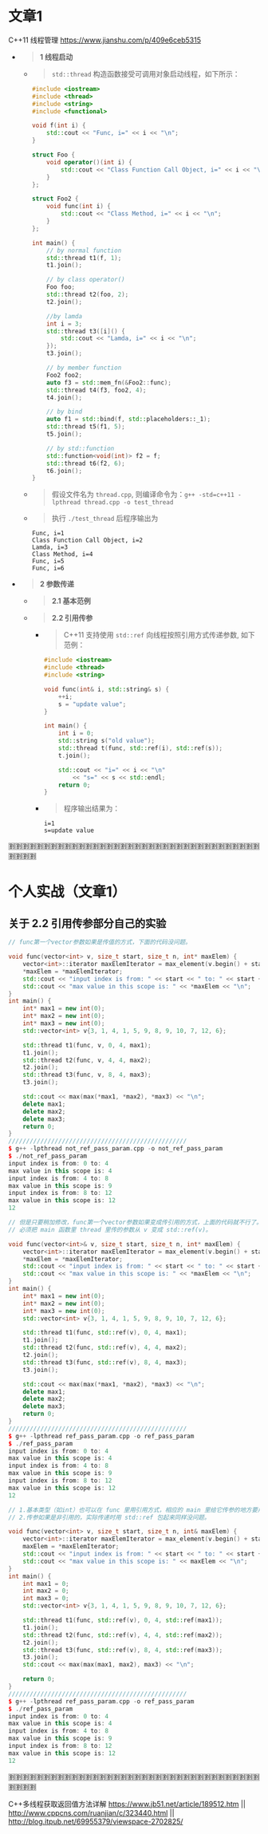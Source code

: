 
# 文章1

C++11 线程管理 https://www.jianshu.com/p/409e6ceb5315
- > **1 线程启动**
  * > `std::thread` 构造函数接受可调用对象启动线程，如下所示：
    ```cpp
    #include <iostream>
    #include <thread>
    #include <string>
    #include <functional>

    void f(int i) {
        std::cout << "Func, i=" << i << "\n";
    }

    struct Foo {
        void operator()(int i) {
            std::cout << "Class Function Call Object, i=" << i << "\n";
        }
    };

    struct Foo2 {
        void func(int i) {
            std::cout << "Class Method, i=" << i << "\n";
        }
    };

    int main() {
        // by normal function
        std::thread t1(f, 1);
        t1.join();

        // by class operator()
        Foo foo;
        std::thread t2(foo, 2);
        t2.join();

        //by lamda
        int i = 3;
        std::thread t3([i]() {
            std::cout << "Lamda, i=" << i << "\n";
        });
        t3.join();

        // by member function
        Foo2 foo2;
        auto f3 = std::mem_fn(&Foo2::func);
        std::thread t4(f3, foo2, 4);
        t4.join();

        // by bind
        auto f1 = std::bind(f, std::placeholders::_1);
        std::thread t5(f1, 5);
        t5.join();

        // by std::function
        std::function<void(int)> f2 = f;
        std::thread t6(f2, 6);
        t6.join();
    }
    ```
  * > 假设文件名为 `thread.cpp`, 则编译命令为：`g++ -std=c++11 -lpthread thread.cpp -o test_thread`
  * > 执行 `./test_thread` 后程序输出为
    ```console
    Func, i=1
    Class Function Call Object, i=2
    Lamda, i=3
    Class Method, i=4
    Func, i=5
    Func, i=6
    ```
- > **2 参数传递**
  * > **2.1 基本范例**
  * > **2.2 引用传参**
    + > C++11 支持使用 `std::ref` 向线程按照引用方式传递参数, 如下范例：
      ```cpp
      #include <iostream>
      #include <thread>
      #include <string>

      void func(int& i, std::string& s) {
          ++i;
          s = "update value";
      }

      int main() {
          int i = 0;
          std::string s("old value");
          std::thread t(func, std::ref(i), std::ref(s));
          t.join();

          std::cout << "i=" << i << "\n"
              << "s=" << s << std::endl;
          return 0;
      }
      ```
    + > 程序输出结果为：
      ```console
      i=1
      s=update value
      ```

:u5272::u5272::u5272::u5272::u5272::u5272::u5272::u5272::u5272::u5272::u5272::u5272::u5272::u5272::u5272::u5272::u5272::u5272::u5272::u5272::u5272::u5272::u5272::u5272::u5272::u5272::u5272::u5272::u5272::u5272::u5272::u5272::u5272::u5272::u5272::u5272::u5272::u5272::u5272::u5272:

# 个人实战（文章1）

## 关于 2.2 引用传参部分自己的实验

```cpp
// func第一个vector参数如果是传值的方式，下面的代码没问题。

void func(vector<int> v, size_t start, size_t n, int* maxElem) {
    vector<int>::iterator maxElemIterator = max_element(v.begin() + start, v.begin() + start + n);
    *maxElem = *maxElemIterator;
    std::cout << "input index is from: " << start << " to: " << start + n << "\n";
    std::cout << "max value in this scope is: " << *maxElem << "\n";
}
int main() {
    int* max1 = new int(0);
    int* max2 = new int(0);
    int* max3 = new int(0);
    std::vector<int> v{3, 1, 4, 1, 5, 9, 8, 9, 10, 7, 12, 6};

    std::thread t1(func, v, 0, 4, max1);
    t1.join();
    std::thread t2(func, v, 4, 4, max2);
    t2.join();
    std::thread t3(func, v, 8, 4, max3);
    t3.join();

    std::cout << max(max(*max1, *max2), *max3) << "\n";
    delete max1;
    delete max2;
    delete max3;
    return 0;
}
//////////////////////////////////////////////////
$ g++ -lpthread not_ref_pass_param.cpp -o not_ref_pass_param
$ ./not_ref_pass_param 
input index is from: 0 to: 4
max value in this scope is: 4
input index is from: 4 to: 8
max value in this scope is: 9
input index is from: 8 to: 12
max value in this scope is: 12
12
```

```cpp
// 但是只要稍加修改，func第一个vector参数如果变成传引用的方式，上面的代码就不行了。
// 必须把 main 函数里 thread 里传的参数从 v 变成 std::ref(v)。

void func(vector<int>& v, size_t start, size_t n, int* maxElem) {
    vector<int>::iterator maxElemIterator = max_element(v.begin() + start, v.begin() + start + n);
    *maxElem = *maxElemIterator;
    std::cout << "input index is from: " << start << " to: " << start + n << "\n";
    std::cout << "max value in this scope is: " << *maxElem << "\n";
}
int main() {
    int* max1 = new int(0);
    int* max2 = new int(0);
    int* max3 = new int(0);
    std::vector<int> v{3, 1, 4, 1, 5, 9, 8, 9, 10, 7, 12, 6};

    std::thread t1(func, std::ref(v), 0, 4, max1);
    t1.join();
    std::thread t2(func, std::ref(v), 4, 4, max2);
    t2.join();
    std::thread t3(func, std::ref(v), 8, 4, max3);
    t3.join();

    std::cout << max(max(*max1, *max2), *max3) << "\n";
    delete max1;
    delete max2;
    delete max3;
    return 0;
}
//////////////////////////////////////////////////
$ g++ -lpthread ref_pass_param.cpp -o ref_pass_param
$ ./ref_pass_param 
input index is from: 0 to: 4
max value in this scope is: 4
input index is from: 4 to: 8
max value in this scope is: 9
input index is from: 8 to: 12
max value in this scope is: 12
12
```

```cpp
// 1.基本类型（如int）也可以在 func 里用引用方式，相应的 main 里给它传参的地方要用 std::ref。
// 2.传参如果是非引用的，实际传递时用 std::ref 包起来同样没问题。

void func(vector<int> v, size_t start, size_t n, int& maxElem) {
    vector<int>::iterator maxElemIterator = max_element(v.begin() + start, v.begin() + start + n);
    maxElem = *maxElemIterator;
    std::cout << "input index is from: " << start << " to: " << start + n << "\n";
    std::cout << "max value in this scope is: " << maxElem << "\n";
}
int main() {
    int max1 = 0;
    int max2 = 0;
    int max3 = 0;
    std::vector<int> v{3, 1, 4, 1, 5, 9, 8, 9, 10, 7, 12, 6};

    std::thread t1(func, std::ref(v), 0, 4, std::ref(max1));
    t1.join();
    std::thread t2(func, std::ref(v), 4, 4, std::ref(max2));
    t2.join();
    std::thread t3(func, std::ref(v), 8, 4, std::ref(max3));
    t3.join();
    std::cout << max(max(max1, max2), max3) << "\n";

    return 0;
}
//////////////////////////////////////////////////
$ g++ -lpthread ref_pass_param.cpp -o ref_pass_param
$ ./ref_pass_param 
input index is from: 0 to: 4
max value in this scope is: 4
input index is from: 4 to: 8
max value in this scope is: 9
input index is from: 8 to: 12
max value in this scope is: 12
12
```

:u5272::u5272::u5272::u5272::u5272::u5272::u5272::u5272::u5272::u5272::u5272::u5272::u5272::u5272::u5272::u5272::u5272::u5272::u5272::u5272::u5272::u5272::u5272::u5272::u5272::u5272::u5272::u5272::u5272::u5272::u5272::u5272::u5272::u5272::u5272::u5272::u5272::u5272::u5272::u5272:

C++多线程获取返回值方法详解 https://www.jb51.net/article/189512.htm || http://www.cppcns.com/ruanjian/c/323440.html || http://blog.itpub.net/69955379/viewspace-2702825/
